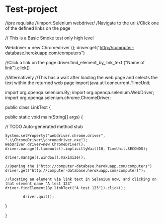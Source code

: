 # Test-project
//pre requisite
//import Selenium webdriver/
/Navigate to the url 
//Click one of the defined links on the page

// This is a Basic Smoke test only high level

Webdriver = new Chromedriver ();
driver.get("http://computer-database.herokuapp.com/computers")

//Click a link on the page
driver.find_element_by_link_text
("Name of link").click()

//Alternatively
//This has a wait after loading the web page and selects the text within the returned web page
import java.util.concurrent.TimeUnit;
 
import org.openqa.selenium.By;
import org.openqa.selenium.WebDriver;
import org.openqa.selenium.chrome.ChromeDriver;
 
public class LinkText {
 
  public static void main(String[] args) {
   
   // TODO Auto-generated method stub
    
    System.setProperty("webdriver.chrome.driver", ".\\ChromeDriver\\chromedriver.exe");
    WebDriver driver=new ChromeDriver();
    driver.manage().timeouts().implicitlyWait(10, TimeUnit.SECONDS);
    
    driver.manage().window().maximize();
    
    //Opening the ("http://computer-database.herokuapp.com/computers")
    driver.get("http://computer-database.herokuapp.com/computerl");
    
    //locating an element via link text in Selenium now, and clicking on that element name "A test 123" 
    driver.findElement(By.linkText("A test 123")).click();
 
            driver.quit();
  }
 
}

